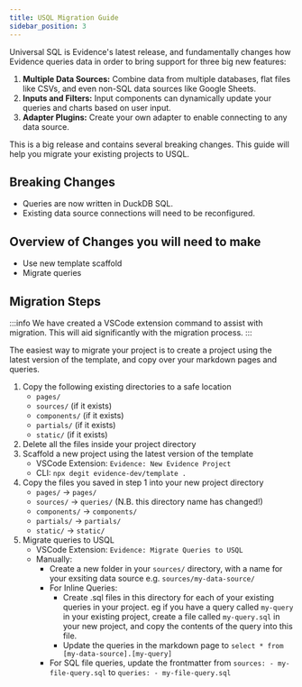 ```yaml
---
title: USQL Migration Guide
sidebar_position: 3
---
```


Universal SQL is Evidence's latest release, and fundamentally changes how Evidence queries data in order to bring support for three big new features:
1. **Multiple Data Sources:** Combine data from multiple databases, flat files like CSVs, and even non-SQL data sources like Google Sheets.
2. **Inputs and Filters:** Input components can dynamically update your queries and charts based on user input.
3. **Adapter Plugins:** Create your own adapter to enable connecting to any data source. 

This is a big release and contains several breaking changes. This guide will help you migrate your existing projects to USQL.

## Breaking Changes
- Queries are now written in DuckDB SQL.
- Existing data source connections will need to be reconfigured.

## Overview of Changes you will need to make
- Use new template scaffold
- Migrate queries


## Migration Steps

:::info
We have created a VSCode extension command to assist with migration. This will aid significantly with the migration process.
:::

The easiest way to migrate your project is to create a project using the latest version of the template, and copy over your markdown pages and queries.

1. Copy the following existing directories to a safe location
    - `pages/`
    - `sources/` (if it exists)
    - `components/` (if it exists)
    - `partials/` (if it exists)
    - `static/` (if it exists)
2. Delete all the files inside your project directory
3. Scaffold a new project using the latest version of the template
    - VSCode Extension: `Evidence: New Evidence Project`
    - CLI: `npx degit evidence-dev/template .`
4. Copy the files you saved in step 1 into your new project directory
    - `pages/` -> `pages/`
    - `sources/` -> `queries/` (N.B. this directory name has changed!)
    - `components/` -> `components/`
    - `partials/` -> `partials/`
    - `static/` -> `static/`
5. Migrate queries to USQL
    - VSCode Extension: `Evidence: Migrate Queries to USQL`
    - Manually:
       - Create a new folder in your `sources/` directory, with a name for your exsiting data source e.g. `sources/my-data-source/`
       - For Inline Queries: 
            - Create .sql files in this directory for each of your existing queries in your project. eg if you have a query called `my-query` in your existing project, create a file called `my-query.sql` in your new project, and copy the contents of the query into this file.
            - Update the queries in the markdown page to `select * from [my-data-source].[my-query]`
       - For SQL file queries, update the frontmatter from `sources: - my-file-query.sql` to `queries: - my-file-query.sql`